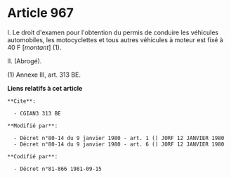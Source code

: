 # Article 967

I. Le droit d'examen pour l'obtention du permis de conduire les véhicules automobiles, les motocyclettes et tous autres
véhicules à moteur est fixé à 40 F [*montant*] (1).

II. (Abrogé).

(1) Annexe III, art. 313 BE.

**Liens relatifs à cet article**

	**Cite**:

	  - CGIAN3 313 BE

	**Modifié par**:

	  - Décret n°80-14 du 9 janvier 1980 - art. 1 () JORF 12 JANVIER 1980
	  - Décret n°80-14 du 9 janvier 1980 - art. 6 () JORF 12 JANVIER 1980

	**Codifié par**:

	  - Décret n°81-866 1981-09-15
